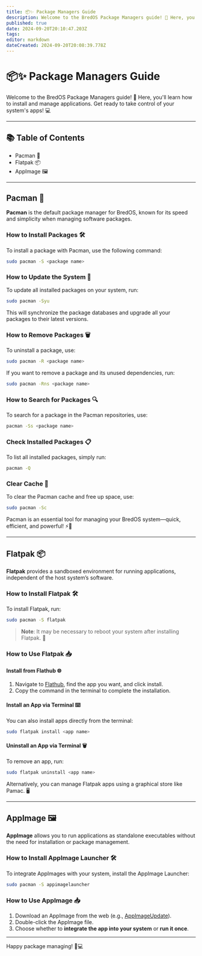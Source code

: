 ```yaml
---
title: 📦✨ Package Managers Guide
description: Welcome to the BredOS Package Managers guide! 🚀 Here, you'll learn how to install and manage applications
published: true
date: 2024-09-20T20:10:47.203Z
tags:
editor: markdown
dateCreated: 2024-09-20T20:08:39.778Z
---
```


# 📦✨ Package Managers Guide

Welcome to the BredOS Package Managers guide! 🚀 Here, you'll learn how to install and manage applications. Get ready to take control of your system's apps! 💻

---

## 📚 Table of Contents

- Pacman 🐧
- Flatpak 📦
- AppImage 🖼️

---

## Pacman 🐧

**Pacman** is the default package manager for BredOS, known for its speed and simplicity when managing software packages.

### How to Install Packages 🛠️

To install a package with Pacman, use the following command:

```bash
sudo pacman -S <package name>
```

### How to Update the System 🔄

To update all installed packages on your system, run:

```bash
sudo pacman -Syu
```

This will synchronize the package databases and upgrade all your packages to their latest versions.

### How to Remove Packages 🗑️

To uninstall a package, use:

```bash
sudo pacman -R <package name>
```

If you want to remove a package and its unused dependencies, run:

```bash
sudo pacman -Rns <package name>
```

### How to Search for Packages 🔍

To search for a package in the Pacman repositories, use:

```bash
pacman -Ss <package name>
```

### Check Installed Packages 📋

To list all installed packages, simply run:

```bash
pacman -Q
```

### Clear Cache 🧹

To clear the Pacman cache and free up space, use:

```bash
sudo pacman -Sc
```

Pacman is an essential tool for managing your BredOS system—quick, efficient, and powerful! ⚡🐧

---

## Flatpak 📦

**Flatpak** provides a sandboxed environment for running applications, independent of the host system’s software.

### How to Install Flatpak 🛠️

To install Flatpak, run:

```bash
sudo pacman -S flatpak
```

> **Note**: It may be necessary to reboot your system after installing Flatpak. 🔄

### How to Use Flatpak 📥

#### Install from Flathub 🌐

1. Navigate to [Flathub](https://flathub.org), find the app you want, and click install.
2. Copy the command in the terminal to complete the installation.

#### Install an App via Terminal ⌨️

You can also install apps directly from the terminal:

```bash
sudo flatpak install <app name>
```

#### Uninstall an App via Terminal 🗑️

To remove an app, run:

```bash
sudo flatpak uninstall <app name>
```

Alternatively, you can manage Flatpak apps using a graphical store like Pamac. 🖥️

---

## AppImage 🖼️

**AppImage** allows you to run applications as standalone executables without the need for installation or package management.

### How to Install AppImage Launcher 🛠️

To integrate AppImages with your system, install the AppImage Launcher:

```bash
sudo pacman -S appimagelauncher
```

### How to Use AppImage 📥

1. Download an AppImage from the web (e.g., [AppImageUpdate](https://appimage.github.io/AppImageUpdate)).
2. Double-click the AppImage file.
3. Choose whether to **integrate the app into your system** or **run it once**.

---

Happy package managing! 🎉💻
